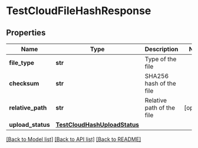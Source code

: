 # TestCloudFileHashResponse

## Properties
Name | Type | Description | Notes
------------ | ------------- | ------------- | -------------
**file_type** | **str** | Type of the file | 
**checksum** | **str** | SHA256 hash of the file | 
**relative_path** | **str** | Relative path of the file | [optional] 
**upload_status** | [**TestCloudHashUploadStatus**](TestCloudHashUploadStatus.md) |  | 

[[Back to Model list]](../README.md#documentation-for-models) [[Back to API list]](../README.md#documentation-for-api-endpoints) [[Back to README]](../README.md)

